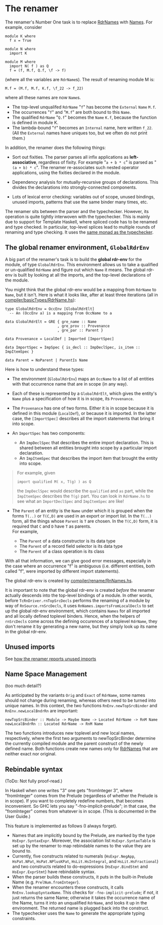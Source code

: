 # The renamer


The renamer's Number One task is to replace [RdrNames](commentary/compiler/rdr-name-type) with [Names](commentary/compiler/name-type).  For example, consider

```wiki
module K where
  f x = True

module N where
  import K

module M where
  import N( f ) as Q
  f = (f, M.f, Q.f, \f -> f)
```


(where all the variables are `RdrName`s).  The result of renaming module M is:

```wiki
M.f = (M.f, M.f, K.f, \f_22 -> f_22)
```


where all these names are now `Name`s.


- The top-level unqualifed `RdrName` "`f`" has become the `External` `Name` `M.f`.  
- The occurrences "`f`" and "`M.f`" are both bound to this `Name`.  
- The qualified `RdrName` "`Q.f`" becomes the `Name` `K.f`, because the function is defined in module K.  
- The lambda-bound "`f`" becomes an `Internal` name, here written `f_22`.  (All the `External` names have uniques too, but we often do not print them.)


In addition, the renamer does the following things:

- Sort out fixities. The parser parses all infix applications as **left-associative**, regardless of fixity.  For example "`a + b * c`" is parsed as "`(a + b) * c`".  The renamer re-associates such nested operator applications, using the fixities declared in the module.

- Dependency analysis for mutually-recursive groups of declarations.  This divides the declarations into strongly-connected components.

- Lots of lexical error checking: variables out of scope, unused bindings, unused imports, patterns that use the same binder many times, etc.


The renamer sits between the parser and the typechecker. However, its operation is quite tightly interwoven with the typechecker. This is mainly due to support for Template Haskell, where spliced code has to be renamed and type checked. In particular, top-level splices lead to multiple rounds of renaming and type checking.  It uses the [same monad as the typechecker](commentary/compiler/tc-rn-monad).

## The global renamer environment, `GlobalRdrEnv`


A big part of the renamer's task is to build the **global rdr-env** for the module, of type `GlobalRdrEnv`.  This environment allows us to take a qualified or un-qualified `RdrName` and figure out which `Name` it means.  The global rdr-env is built by looking at all the imports, and the top-level declarations of the module.


You might think that the global rdr-env would be a mapping from `RdrName` to `Name`, but it isn't.  Here is what it looks like, after at least three iterations (all in [compiler/basicTypes/RdrName.hs](/trac/ghc/browser/ghc/compiler/basicTypes/RdrName.hs)):

```wiki
type GlobalRdrEnv = OccEnv [GlobalRdrElt]
  -- An (OccEnv a) is a mapping from OccName to a

data GlobalRdrElt = GRE { gre_name :: Name
                        , gre_prov :: Provenance
                        , gre_par :: Parent }

data Provenance = LocalDef | Imported [ImportSpec]

data ImportSpec = ImpSpec { is_decl :: ImpDeclSpec, is_item ::  ImpItemSpec }

data Parent = NoParent | ParentIs Name
```


Here is how to understand these types:

- The environment (`GlobalRdrEnv`) maps an `OccName` to a list of all entities with that occurrence name that are in scope (in any way).  

- Each of these is represented by a `GlobalRdrElt`, which gives the entity's `Name` plus a specification of how it is in scope, its `Provenance`.  

- The `Provenance` has one of two forms.  Either it is in scope because it is defined in this module (`LocalDef`), or because it is imported.  In the latter case, the `[ImportSpec]` describes all the import statements that bring it into scope. 

- An `ImportSpec` has two components: 

  - An `ImpDeclSpec` that describes the entire import declaration. This is shared between all entities brought into scope by a particular import declaration.
  - An `ImpItemSpec` that describes the import item that brought the entity into scope.

>
>
> For example, given
>
>
> ```wiki
> import qualified M( x, T(g) ) as Q
> ```
>
>
> the `ImpDeclSpec` would describe the `qualified` and `as` part, while the `ImpItemSpec` describes the `T(g)` part.  You can look in `RdrName.hs` to see what an `ImportDeclSpec` and `ImpItemSpec` are like!
>
>

- The `Parent` of an entity is the `Name` under which it is grouped when the forms `T(..)` or `T(C,D)` are used in an export or import list.  In the `T(..)` form, all the things whose `Parent` is `T` are chosen.  In the `T(C,D)` form, it is required that `C` and `D` have `T` as parents.  
  For example, 

  - The `Parent` of a data constructor is its data type
  - The `Parent` of a record field selector is its data type
  - The `Parent` of a class operation is its class


With all that information, we can give good error messages, especially in the case where an occurrence "f" is ambiguous (i.e. different entities, both called "f", were imported by different import statements).


The global rdr-env is created by [compiler/rename/RnNames.hs](/trac/ghc/browser/ghc/compiler/rename/RnNames.hs).


It is important to note that the global rdr-env is created  *before* the renamer actually descends into the top-level bindings of a module. In other words, before `TcRnDriver.rnTopSrcDecls` performs the renaming of a module by way of `RnSource.rnSrcDecls`, it uses `RnNames.importsFromLocalDecls` to set up the global rdr-env environment, which contains `Names` for all imported and all locally defined toplevel binders.  Hence, when the helpers of `rnSrcDecls` come across the defining occurences of a toplevel `RdrName`, they don't rename it by generating a new name, but they simply look up its name in the global rdr-env. 

## Unused imports


See [how the renamer reports unused imports](commentary/compiler/unused-imports)

## Name Space Management


(too much detail?)


As anticipated by the variants `Orig` and `Exact` of `RdrName`, some names should not change during renaming, whereas others need to be turned into unique names. In this context, the two functions `RnEnv.newTopSrcBinder` and `RnEnv.newLocalBndrRn` are important: 

```wiki
newTopSrcBinder :: Module -> Maybe Name -> Located RdrName -> RnM Name
newLocalBndrRn :: Located RdrName -> RnM Name
```


The two functions introduces new toplevel and new local names, respectively, where the first two arguments to newTopSrcBinder determine the currently compiled module and the parent construct of the newly defined name. Both functions create new names only for [RdrNames](commentary/compiler/rdr-name-type) that are neither exact nor original. 

## Rebindable syntax


(ToDo: Not fully proof-read.)


In Haskell when one writes "3" one gets "fromInteger 3", where "fromInteger" comes from the Prelude (regardless of whether the Prelude is in scope). If you want to completely redefine numbers, that becomes inconvenient. So GHC lets you say "-fno-implicit-prelude"; in that case, the "fromInteger" comes from whatever is in scope. (This is documented in the User Guide.) 


This feature is implemented as follows (I always forget). 

- Names that are implicitly bound by the Prelude, are marked by the type `HsExpr.SyntaxExpr`. Moreover, the association list `HsExpr.SyntaxTable` is set up by the renamer to map rebindable names to the value they are bound to. 
- Currently, five constructs related to numerals (`HsExpr.NegApp`, `HsPat.NPat`, `HsPat.NPlusKPat`, `HsLit.HsIntegral`, and `HsLit.HsFractional`) and two constructs related to do-expressions (`HsExpr.BindStmt` and `HsExpr.ExprStmt`) have rebindable syntax. 
- When the parser builds these constructs, it puts in the built-in Prelude Name (e.g. `PrelNum.fromInteger`). 
- When the renamer encounters these constructs, it calls `RnEnv.lookupSyntaxName`. This checks for `-fno-implicit-prelude`; if not, it just returns the same Name; otherwise it takes the occurrence name of the Name, turns it into an unqualified `RdrName`, and looks it up in the environment. The returned name is plugged back into the construct. 
- The typechecker uses the `Name` to generate the appropriate typing constraints. 
